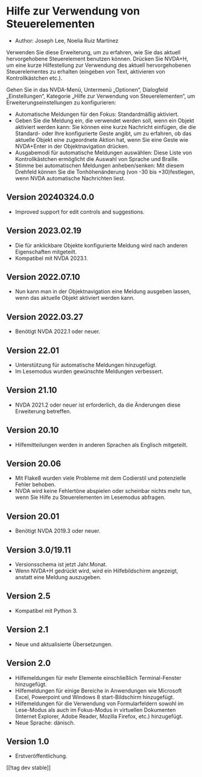 # Hilfe zur Verwendung von Steuerelementen #

* Author: Joseph Lee, Noelia Ruiz Martínez

Verwenden Sie diese Erweiterung, um zu erfahren, wie Sie das aktuell
hervorgehobene Steuerelement benutzen können. Drücken Sie NVDA+H, um eine
kurze Hilfestellung zur Verwendung des aktuell hervorgehobenen
Steuerelementes zu erhalten (eingeben von Text, aktivieren von
Kontrollkästchen etc.).

Gehen Sie in das NVDA-Menü, Untermenü „Optionen“, Dialogfeld
„Einstellungen“, Kategorie „Hilfe zur Verwendung von Steuerelementen“, um
Erweiterungseinstellungen zu konfigurieren:

* Automatische Meldungen für den Fokus: Standardmäßig aktiviert.
* Geben Sie die Meldung ein, die verwendet werden soll, wenn ein Objekt
  aktiviert werden kann: Sie können eine kurze Nachricht einfügen, die die
  Standard- oder Ihre konfigurierte Geste angibt, um zu erfahren, ob das
  aktuelle Objekt eine zugeordnete Aktion hat, wenn Sie eine Geste wie
  NVDA+Enter in der Objektnavigation drücken.
* Ausgabemodi für automatische Meldungen auswählen: Diese Liste von
  Kontrollkästchen ermöglicht die Auswahl von Sprache und Braille.
* Stimme bei automatischen Meldungen  anheben/senken: Mit diesem Drehfeld
  können Sie die Tonhöhenänderung (von -30 bis +30)festlegen, wenn NVDA
  automatische Nachrichten liest.

## Version 20240324.0.0

* Improved support for edit controls and suggestions.

## Version 2023.02.19

* Die für anklickbare Objekte konfigurierte Meldung wird nach anderen
  Eigenschaften mitgeteilt.
* Kompatibel mit NVDA 2023.1.

## Version 2022.07.10

* Nun kann man in der Objektnavigation eine Meldung ausgeben lassen, wenn
  das aktuelle Objekt aktiviert werden kann.

## Version 2022.03.27

* Benötigt NVDA 2022.1 oder neuer.

## Version 22.01

* Unterstützung für automatische Meldungen hinzugefügt.
* Im Lesemodus wurden gewünschte Meldungen verbessert.

## Version 21.10

* NVDA 2021.2 oder neuer ist erforderlich, da die Änderungen diese
  Erweiterung betreffen.

## Version 20.10

* Hilfemitteilungen werden in anderen Sprachen als Englisch mitgeteilt.

## Version 20.06

* Mit Flake8 wurden viele Probleme mit dem Codierstil und potenzielle Fehler
  behoben.
* NVDA wird keine Fehlertöne abspielen oder scheinbar nichts mehr tun, wenn
  Sie Hilfe zu Steuerelementen im Lesemodus abfragen.

## Version 20.01

* Benötigt NVDA 2019.3 oder neuer.

## Version 3.0/19.11

* Versionsschema ist jetzt Jahr.Monat.
* Wenn NVDA+H gedrückt wird, wird ein Hilfebildschirm angezeigt, anstatt
  eine Meldung auszugeben.

## Version 2.5

* Kompatibel mit Python 3.

## Version 2.1

* Neue und aktualisierte Übersetzungen.

## Version 2.0

* Hilfemeldungen für mehr Elemente einschließlich Terminal-Fenster
  hinzugefügt.
* Hilfemeldungen für einige Bereiche in Anwendungen wie Microsoft Excel,
  Powerpoint und Windows 8 start-Bildschirm hinzugefügt.
* Hilfemeldungen für die Verwendung von Formularfeldern sowohl im Lese-Modus
  als auch im Fokus-Modus in virtuellen Dokumenten (Internet Explorer, Adobe
  Reader, Mozilla Firefox, etc.) hinzugefügt.
* Neue Sprache: dänisch.

## Version 1.0

* Erstveröffentlichung.

[[!tag dev stable]]
